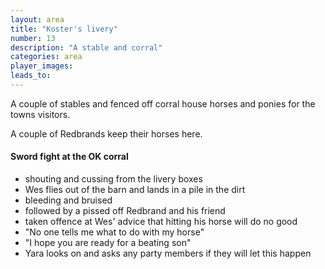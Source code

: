 ```yaml
---
layout: area
title: "Koster's livery"
number: 13
description: "A stable and corral"
categories: area
player_images:
leads_to:
---
```

A couple of stables and fenced off corral house horses and ponies for the towns visitors.

A couple of Redbrands keep their horses here.

#### Sword fight at the OK corral

* shouting and cussing from the livery boxes
* Wes flies out of the barn and lands in a pile in the dirt
* bleeding and bruised
* followed by a pissed off Redbrand and his friend
* taken offence at Wes' advice that hitting his horse will do no good
* "No one tells me what to do with my horse"
* "I hope you are ready for a beating son"
* Yara looks on and asks any party members if they will let this happen
